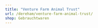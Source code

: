 ```yaml
---
title: "Venture Farm Animal Trust"
url: /dereham/venture-farm-animal-trust/
shop: Gebrauchtwaren
---
```

